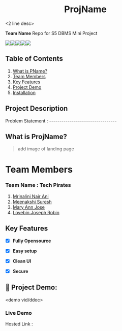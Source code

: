 # **<div align="center">ProjName</div>**  

<2 line desc>

**Team Name** Repo for S5 DBMS Mini Project 
<br>

<img src="https://img.shields.io/badge/React-20232A?style=for-the-badge&logo=react&logoColor=61DAFB"><img src="https://img.shields.io/badge/React_Router-CA4245?style=for-the-badge&logo=react-router&logoColor=white"><img src="https://img.shields.io/badge/JavaScript-323330?style=for-the-badge&logo=javascript&logoColor=F7DF1E"><img src="https://img.shields.io/badge/CSS3-1572B6?style=for-the-badge&logo=css3&logoColor=white"><img src="https://img.shields.io/badge/Vite-B73BFE?style=for-the-badge&logo=vite&logoColor=FFD62E">

## Table of Contents
1. [What is PName?](#project-description)
2. [Team Members](#team-members)
3. [Key Features](#key-features)
4. [Project Demo](#project-demo)
5. [Installation](#installation)


## Project Description
Problem Statement : ---------------------------------

## What is ProjName?
>add image of landing page
 

# Team Members
### **Team Name** : Tech Pirates
1. [Mrinalini Nair Ani](https://github.com/hacksh4w/)
1. [Meenakshi Suresh](https://github.com/MnkshiSuresh)
1. [Mary Ann Jose](https://github.com/sora-san45)
1. [Lovebin Joseph Robin](https://github.com/lovebin123)


## Key Features 
- [x] **Fully Opensource**
- [x] **Easy setup**
- [x] **Clean UI**
- [x] **Secure**


## 🔧 Project Demo:
<demo vid/ddoc>

### Live Demo
Hosted Link : <live link>

